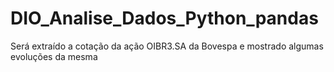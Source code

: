 # DIO_Analise_Dados_Python_pandas
Será extraído a cotação da ação OIBR3.SA da Bovespa e mostrado algumas evoluções da mesma

